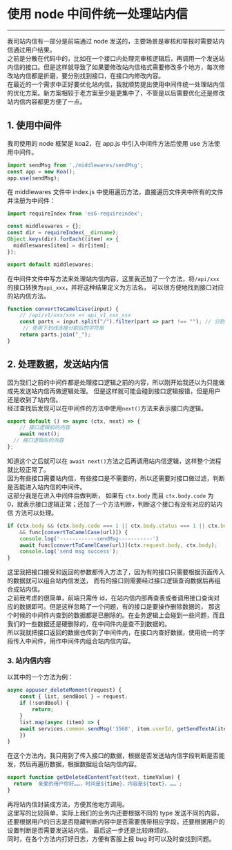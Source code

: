 # 使用 node 中间件统一处理站内信  
---
我司站内信有一部分是前端通过 node 发送的，主要场景是审核和举报时需要站内信通过用户结果。  
之前是分散在代码中的，比如在一个接口内处理完审核逻辑后，再调用一个发送站内信的接口。但是这样就导致了如果要修改站内信格式需要修改多个地方，每次修改站内信都是折磨，要分别找到接口，在接口内修改内容。  
在最近的一个需求中正好要优化站内信，我就顺势提出使用中间件统一处理站内信的优化方案。新方案相较于老方案至少是更集中了，不管是以后需要优化还是修改站内信内容都更方便了一点。  
## 1. 使用中间件  
我司使用的 node 框架是 koa2，在 app.js 中引入中间件方法后使用 use 方法使用中间件。  
```javascript
import sendMsg from './middlewares/sendMsg';
const app = new Koa();  
app.use(sendMsg);
```  
在 middlewares 文件中 index.js 中使用遍历方法，直接遍历文件夹中所有的文件并注册为中间件：  
```javascript
import requireIndex from 'es6-requireindex';

const middleswares = {};
const dir = requireIndex(__dirname);
Object.keys(dir).forEach((item) => {
  middleswares[item] = dir[item];
});

export default middleswares;
```
在中间件文件中写方法来处理站内信内容，这里我还加了一个方法，将`/api/xxx`的接口转换为`api_xxx`，并将这种结果定义为方法名，
可以很方便地找到接口对应的站内信方法。
```javascript
function convertToCamelCase(input) {
	// /api/v1/xxx/xxx => api_v1_xxx_xxx
	const parts = input.split("/").filter(part => part !== ""); // 分割字符串并过滤空字符串
	 // 使用下划线连接分割后的字符串
	return parts.join("_");
}
```
## 2. 处理数据，发送站内信
因为我们之前的中间件都是处理接口逻辑之前的内容，所以刚开始我还以为只能做成先发送站内信再做逻辑处理。
但是这样就可能会碰到接口逻辑报错，但是用户还是收到了站内信。  
经过查找后发现可以在中间件的方法中使用`next()`方法来表示接口内逻辑。
```javascript
export default () => async (ctx, next) => {
	// 接口逻辑前的内容
	await next();
  // 接口逻辑后的内容
};
```  
知道这个之后就可以在 `await next()`方法之后再调用站内信逻辑，这样整个流程就比较正常了。  
因为有些接口需要站内信，有些接口是不需要的，所以还需要对接口做过滤，判断是否能进入站内信的中间件。  
这部分我是在进入中间件后做判断， 如果有 `ctx.body` 而且 `ctx.body.code` 为 0，就表示接口逻辑正常；还加了一个方法判断，判断这个接口有没有对应的站内信
方法可以处理。
```javascript
if (ctx.body && (ctx.body.code === 1 || ctx.body.status === 1 || ctx.body.code === 0)
	&& func[convertToCamelCase(url)]) {
	console.log('------------sendMsg-----------')
	await func[convertToCamelCase(url)](ctx.request.body, ctx.body);
	console.log('send msg success');
}
```  
这里我把接口接受和返回的参数都传入方法了，因为有的接口只需要根据页面传入的数据就可以组合站内信发送，
而有的接口则需要经过接口逻辑查询数据后再组合成站内信。  
之前我考虑的很简单，前端只需传 id，在站内信内部再查表或者调用接口查询对应的数据即可。但是这样忽略了一个问题，有的接口是要操作删除数据的，
那这个时候的中间件内查到的数据都是已删除的。在业务逻辑上会碰到一些问题，而且我们的一些数据还是硬删除的，在中间件内是查不到数据的。  
所以我就把接口返回的数据也传到了中间件内，在接口内查好数据，使用统一的字段传入中间件，用作中间件内组合站内信内容。  
### 3. 站内信内容  
以其中的一个方法为例：
```javascript
async appuser_deleteMoment(request) {
	const { list, sendBool } = request;
	if (!sendBool) {
		return;
	}
	list.map(async (item) => {
    await services.common.sendMsg('3568', item.userId, getSendTextA(item.time, item.type, item.text));
	})
}
```
在这个方法内，我只用到了传入接口的数据，根据是否发送站内信字段判断是否能发，然后再遍历数据，根据数据组合站内信内容。  
```javascript
export function getDeletedContentText(text, timeValue) {
  return `亲爱的用户你好……，时间是${time}，内容是${text}，……`;
}
```
再将站内信封装成方法，方便其他地方调用。  
这里写的比较简单，实际上我们的业务内还要根据不同的 type 发送不同的内容，还要根据用户的日志是否隐藏判断内容中是否需要携带相应字段，还要根据用户的设置判断是否需要发送站内信。
最后这一步还是比较麻烦的。  
同时，在各个方法内打好日志，方便有客服上报 bug 时可以及时查找到问题。
